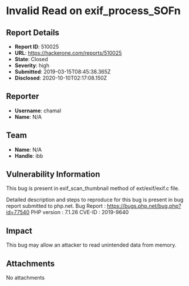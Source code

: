 # Invalid Read on exif_process_SOFn

## Report Details
- **Report ID**: 510025
- **URL**: https://hackerone.com/reports/510025
- **State**: Closed
- **Severity**: high
- **Submitted**: 2019-03-15T08:45:38.365Z
- **Disclosed**: 2020-10-10T02:17:08.150Z

## Reporter
- **Username**: chamal
- **Name**: N/A

## Team
- **Name**: N/A
- **Handle**: ibb

## Vulnerability Information
This  bug is present in exif_scan_thumbnail method of ext/exif/exif.c file.

Detailed description and steps to reproduce for this bug is present in bug report submitted to php.net.
Bug Report : https://bugs.php.net/bug.php?id=77540
PHP version : 7.1.26
CVE-ID : 2019-9640

## Impact

This bug may allow an attacker to read unintended data from memory.

## Attachments
No attachments

